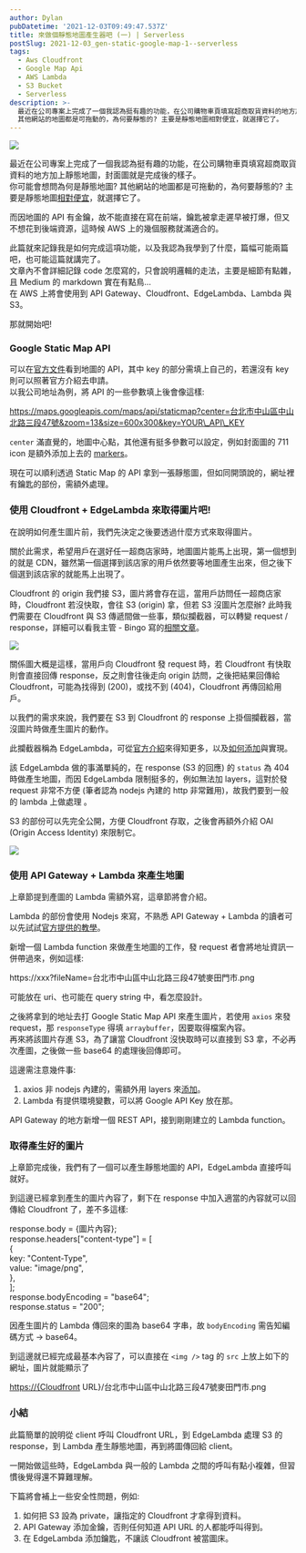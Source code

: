 ```yaml
---
author: Dylan
pubDatetime: '2021-12-03T09:49:47.537Z'
title: 來做個靜態地圖產生器吧 (一) | Serverless
postSlug: 2021-12-03_gen-static-google-map-1--serverless
tags:
  - Aws Cloudfront
  - Google Map Api
  - AWS Lambda
  - S3 Bucket
  - Serverless
description: >-
  最近在公司專案上完成了一個我認為挺有趣的功能，在公司購物車頁填寫超商取貨資料的地方加上靜態地圖，封面圖就是完成後的樣子。你可能會想問為何是靜態地圖?
  其他網站的地圖都是可拖動的，為何要靜態的? 主要是靜態地圖相對便宜，就選擇它了。
---
```


![](/fromMediumImg/1__6ufHr4gA8clnVPe2EKhNoA.png)

最近在公司專案上完成了一個我認為挺有趣的功能，在公司購物車頁填寫超商取貨資料的地方加上靜態地圖，封面圖就是完成後的樣子。  
你可能會想問為何是靜態地圖? 其他網站的地圖都是可拖動的，為何要靜態的? 主要是靜態地圖[相對便宜](https://mapsplatform.google.com/pricing/)，就選擇它了。

而因地圖的 API 有金鑰，故不能直接在寫在前端，鑰匙被拿走遲早被打爆，但又不想花到後端資源，這時候 AWS 上的幾個服務就滿適合的。

此篇就來記錄我是如何完成這項功能，以及我認為我學到了什麼，篇幅可能兩篇吧，也可能這篇就講完了。  
文章內不會詳細記錄 code 怎麼寫的，只會說明邏輯的走法，主要是細節有點雜，且 Medium 的 markdown 實在有點鳥…  
在 AWS 上將會使用到 API Gateway、Cloudfront、EdgeLambda、Lambda 與 S3。

那就開始吧!

### Google Static Map API

可以在[官方文件](https://developers.google.com/maps/documentation/maps-static/overview)看到地圖的 API，其中 key 的部分需填上自己的，若還沒有 key 則可以照著官方介紹去申請。  
以我公司地址為例，將 API 的一些參數填上後會像這樣:

https://maps.googleapis.com/maps/api/staticmap?center=台北市中山區中山北路三段47號&zoom=13&size=600x300&key=YOUR\_API\_KEY

`center` 滿直覺的，地圖中心點，其他還有挺多參數可以設定，例如封面圖的 711 icon 是額外添加上去的 [markers](https://developers.google.com/maps/documentation/maps-static/start#Markers)。

現在可以順利透過 Static Map 的 API 拿到一張靜態圖，但如同開頭說的，網址裡有鑰匙的部份，需額外處理。

### 使用 Cloudfront + EdgeLambda 來取得圖片吧!

在說明如何產生圖片前，我們先決定之後要透過什麼方式來取得圖片。

關於此需求，希望用戶在選好任一超商店家時，地圖圖片能馬上出現，第一個想到的就是 CDN，雖然第一個選擇到該店家的用戶依然要等地圖產生出來，但之後下個選到該店家的就能馬上出現了。

Cloudfront 的 origin 我們接 S3，圖片將會存在這，當用戶訪問任一超商店家時，Cloudfront 若沒快取，會往 S3 (origin) 拿，但若 S3 沒圖片怎麼辦? 此時我們需要在 Cloudfront 與 S3 傳遞間做一些事，類似攔截器，可以轉變 request / response，詳細可以看我主管 - Bingo 寫的[相關文章](https://medium.com/verybuy-dev/prerender-in-the-cloud-683ce4b927f2)。

![](/fromMediumImg/1__2fXYwlWNsH9trjNPdXa4rw.png)

關係圖大概是這樣，當用戶向 Cloudfront 發 request 時，若 Cloudfront 有快取則會直接回傳 response，反之則會往後走向 origin 訪問，之後把結果回傳給 Cloudfront，可能為找得到 (200)，或找不到 (404)，Cloudfront 再傳回給用戶。

以我們的需求來說，我們要在 S3 到 Cloudfront 的 response 上掛個攔截器，當沒圖片時做產生圖片的動作。

此攔截器稱為 EdgeLambda，可從[官方介紹](https://docs.aws.amazon.com/zh_tw/lambda/latest/dg/lambda-edge.html)來得知更多，以及[如何添加](https://docs.aws.amazon.com/AmazonCloudFront/latest/DeveloperGuide/lambda-edge-how-it-works.html)與實現。

該 EdgeLambda 做的事滿單純的，在 response (S3 的回應) 的 `status` 為 404 時做產生地圖，而因 EdgeLambda 限制挺多的，例如無法加 layers，這對於發 request 非常不方便 (筆者認為 nodejs 內建的 http 非常難用)，故我們要到一般的 lambda 上做處理 。

S3 的部份可以先完全公開，方便 Cloudfront 存取，之後會再額外介紹 OAI (Origin Access Identity) 來限制它。

![](/fromMediumImg/1__ge5P4gB__fCSXwpnCpQQGig.png)

### 使用 API Gateway + Lambda 來產生地圖

上章節提到產圖的 Lambda 需額外寫，這章節將會介紹。

Lambda 的部份會使用 Nodejs 來寫，不熟悉 API Gateway + Lambda 的讀者可以先試試[官方提供的教學](https://docs.aws.amazon.com/zh_tw/apigateway/latest/developerguide/api-gateway-create-api-as-simple-proxy-for-lambda.html)。

新增一個 Lambda function 來做產生地圖的工作，發 request 者會將地址資訊一併帶過來，例如這樣:

https://xxx?fileName=台北市中山區中山北路三段47號麥田門市.png

可能放在 uri、也可能在 query string 中，看怎麼設計。

之後將拿到的地址去打 Google Static Map API 來產生圖片，若使用 `axios` 來發 request，那 `responseType` 得填 `arraybuffer`，因要取得檔案內容。  
再來將該圖片存進 S3，為了讓當 Cloudfront 沒快取時可以直接到 S3 拿，不必再次產圖，之後做一些 base64 的處理後回傳即可。

這邊需注意幾件事:

1.  axios 非 nodejs 內建的，需額外用 layers 來[添加](https://stackoverflow.com/questions/48356841/how-can-i-use-axios-in-lambda/68608384#68608384)。
2.  Lambda 有提供環境變數，可以將 Google API Key 放在那。

API Gateway 的地方新增一個 REST API，接到剛剛建立的 Lambda function。

### 取得產生好的圖片

上章節完成後，我們有了一個可以產生靜態地圖的 API，EdgeLambda 直接呼叫就好。

到這邊已經拿到產生的圖片內容了，剩下在 response 中加入適當的內容就可以回傳給 Cloudfront 了，差不多這樣:

response.body = {圖片內容};  
response.headers\["content-type"\] = \[  
  {  
    key: "Content-Type",  
    value: "image/png",  
  },  
\];  
response.bodyEncoding = "base64";  
response.status = "200";

因產生圖片的 Lambda 傳回來的圖為 base64 字串，故 `bodyEncoding` 需告知編碼方式 -> base64。

到這邊就已經完成最基本內容了，可以直接在 `<img />` tag 的 `src` 上放上如下的網址，圖片就能顯示了

[https://{Cloudfront](https://%7Bcloudfront) URL}/台北市中山區中山北路三段47號麥田門市.png

### 小結

此篇簡單的說明從 client 呼叫 Cloudfront URL，到 EdgeLambda 處理 S3 的 response，到 Lambda 產生靜態地圖，再到將圖傳回給 client。

一開始做這些時，EdgeLambda 與一般的 Lambda 之間的呼叫有點小複雜，但習慣後覺得還不算難理解。

下篇將會補上一些安全性問題，例如:

1.  如何把 S3 設為 private，讓指定的 Cloudfront 才拿得到資料。
2.  API Gateway 添加金鑰，否則任何知道 API URL 的人都能呼叫得到。
3.  在 EdgeLambda 添加鑰匙，不讓該 Cloudfront 被當圖床。